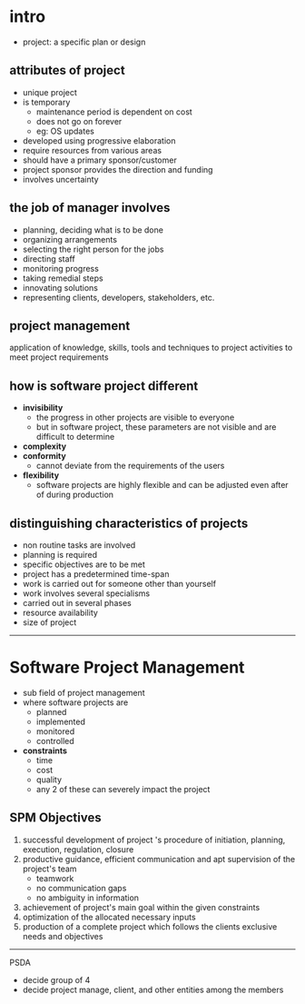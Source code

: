 # intro
- project: a specific plan or design

##  attributes of project
- unique project
- is temporary
	- maintenance period is dependent on cost
	- does not go on forever
	- eg: OS updates
- developed using progressive elaboration
- require resources from various areas
- should have a primary sponsor/customer
- project sponsor provides the direction and funding
- involves uncertainty

## the job of manager involves
- planning, deciding what is to be done
- organizing arrangements
- selecting the right person for the jobs
- directing staff
- monitoring progress
- taking remedial steps 
- innovating solutions
- representing clients, developers, stakeholders, etc.
 
## project management
application of knowledge, skills, tools and techniques to project activities to meet project requirements

## how is software project different
- **invisibility**
	- the progress in other projects are visible to everyone
	- but in software project, these parameters are not visible and are difficult to determine
- **complexity**
- **conformity**
	- cannot deviate from the requirements of the users
- **flexibility**
	- software projects are highly flexible and can be adjusted even after of during production

## distinguishing characteristics of projects
- non routine tasks are involved
- planning is required
- specific objectives are to be met
- project has a predetermined time-span
- work is carried out for someone other than yourself
- work involves several specialisms
- carried out in several phases
- resource availability
- size of project

---
# Software Project Management
- sub field of project management
- where software projects are 
	- planned
	- implemented
	- monitored
	- controlled
- **constraints**
	- time
	- cost
	- quality
	- any 2 of these can severely impact the project

## SPM Objectives
1. successful development of project 's procedure of initiation, planning, execution, regulation, closure
2. productive guidance, efficient communication and apt supervision of the project's team
	- teamwork
	- no communication gaps
	- no ambiguity in information
3. achievement of project's main goal within the given constraints
4. optimization of the allocated necessary inputs 
5. production of a complete project which follows the clients exclusive needs and objectives

---
PSDA
- decide group of 4
- decide project manage, client, and other entities among the members